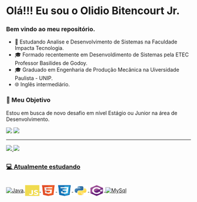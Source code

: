 # Olá!!! Eu sou o Olidio Bitencourt Jr. 
### Bem vindo ao meu repositório.
 

- 📖 Estudando Analise e Desenvolvimento de Sistemas na Faculdade Impacta Tecnologia.
- 🎓 Formado recentemente em Desenvoldimento de Sistemas pela ETEC Professor Basilides de Godoy.
- 🎓 Graduado em Engenharia de Produção Mecânica na Uiversidade Paulista - UNIP.
- 🌐 Inglês intermediário.

### 👀 Meu Objetivo

Estou em busca de novo desafio em nível Estágio ou Junior na área de Desenvolvimento.


<div>
  <a href="https://www.linkedin.com/in/olidiobitencourtjr" target="_blank"><img src="https://img.shields.io/badge/-LinkedIn-%230077B5?style=for-the-badge&logo=linkedin&logoColor=white" target="_blank"></a>  
  <a href = "mailto:olidiobj@hotmail.com"><img src="https://img.shields.io/badge/Microsoft_Outlook-0078D4?style=for-the-badge&logo=microsoft-outlook&logoColor=white" target="_blank"></a>
</div>

---

<div>
  <a href="https://github.com/olidiobj">
  <img height="100em" src="https://github-readme-stats.vercel.app/api?username=olidiobj&show_icons=true&theme=tokyonight&include_all_commits=true&count_private=true"/>
  <img height="100em" src="https://github-readme-stats.vercel.app/api/top-langs/?username=olidiobj&layout=compact&langs_count=7&theme=tokyonight"/>
</div>

  ##

 ### 💻 Atualmente estudando
  
 <div style="display: inline_block"><br>
  <img align="center" alt="Java" height="30" width="40" src="https://cdn.jsdelivr.net/gh/devicons/devicon/icons/java/java-original-wordmark.svg">
  <img align="center" alt="Js" height="30" width="40" src="https://raw.githubusercontent.com/devicons/devicon/master/icons/javascript/javascript-plain.svg">
  <img align="center" alt="HTML" height="30" width="40" src="https://raw.githubusercontent.com/devicons/devicon/master/icons/html5/html5-original.svg">
  <img align="center" alt="CSS" height="30" width="40" src="https://raw.githubusercontent.com/devicons/devicon/master/icons/css3/css3-original.svg">
  <img align="center" alt="Python" height="30" width="40" src="https://raw.githubusercontent.com/devicons/devicon/master/icons/python/python-original.svg">
  <img align="center" alt="Csharp" height="30" width="40" src="https://raw.githubusercontent.com/devicons/devicon/master/icons/csharp/csharp-original.svg">
  <img align="center" alt="MySql" height="30" width="40" src="https://cdn.jsdelivr.net/gh/devicons/devicon/icons/mysql/mysql-original-wordmark.svg">
 </div>
  
  
  
<!--
**Olidiobj/olidiobj** is a ✨ _special_ ✨ repository because its `README.md` (this file) appears on your GitHub profile.

Here are some ideas to get you started:

- 🔭 I’m currently working on ...
- 🌱 I’m currently learning ...
- 👯 I’m looking to collaborate on ...
- 🤔 I’m looking for help with ...
- 💬 Ask me about ...
- 📫 How to reach me: ...
- 😄 Pronouns: ...
- ⚡ Fun fact: ...
-->
